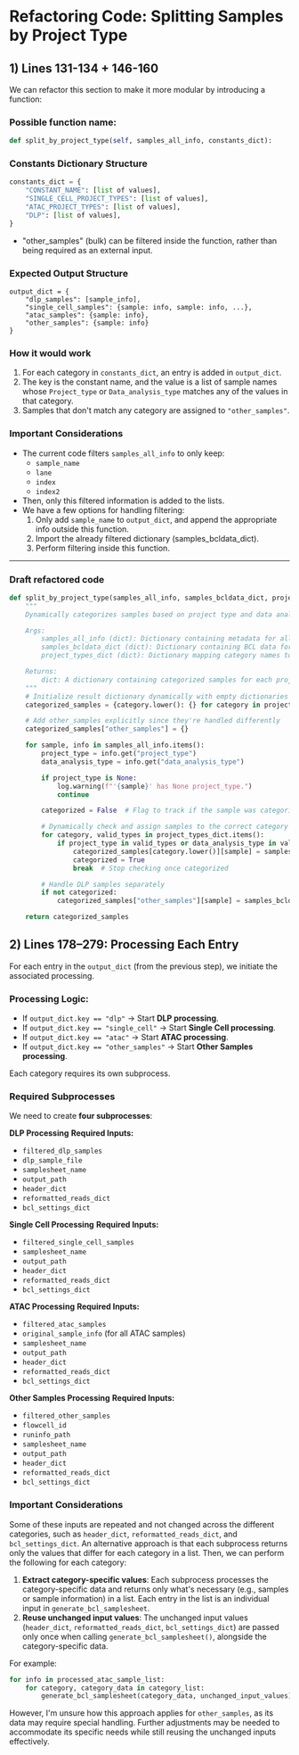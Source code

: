 # Refactoring Code: Splitting Samples by Project Type

## 1) Lines 131-134 + 146-160
We can refactor this section to make it more modular by introducing a function:

### **Possible function name:**
```python
def split_by_project_type(self, samples_all_info, constants_dict):
```

### Constants Dictionary Structure
```python
constants_dict = {
    "CONSTANT_NAME": [list of values],
    "SINGLE_CELL_PROJECT_TYPES": [list of values],
    "ATAC_PROJECT_TYPES": [list of values],
    "DLP": [list of values],
}
```
- "other_samples" (bulk) can be filtered inside the function, rather than being required as an external input.

### Expected Output Structure
```
output_dict = {
    "dlp_samples": [sample_info],
    "single_cell_samples": {sample: info, sample: info, ...},
    "atac_samples": {sample: info},
    "other_samples": {sample: info}
}
```

### **How it would work**
1. For each category in `constants_dict`, an entry is added in `output_dict`.
2. The key is the constant name, and the value is a list of sample names whose `Project_type` or `Data_analysis_type` matches any of the values in that category.
3. Samples that don't match any category are assigned to `"other_samples"`.

### **Important Considerations**
- The current code filters `samples_all_info` to only keep:
  - `sample_name`
  - `lane`
  - `index`
  - `index2`
- Then, only this filtered information is added to the lists.
- We have a few options for handling filtering:
  1. Only add `sample_name` to `output_dict`, and append the appropriate info outside this function.
  2. Import the already filtered dictionary (samples_bcldata_dict).
  3. Perform filtering inside this function.

---

### Draft refactored code
```python
def split_by_project_type(samples_all_info, samples_bcldata_dict, project_types_dict):
    """
    Dynamically categorizes samples based on project type and data analysis type.

    Args:
        samples_all_info (dict): Dictionary containing metadata for all samples.
        samples_bcldata_dict (dict): Dictionary containing BCL data for samples.
        project_types_dict (dict): Dictionary mapping category names to lists of valid values.

    Returns:
        dict: A dictionary containing categorized samples for each project type.
    """
    # Initialize result dictionary dynamically with empty dictionaries
    categorized_samples = {category.lower(): {} for category in project_types_dict}

    # Add other_samples explicitly since they're handled differently
    categorized_samples["other_samples"] = {}

    for sample, info in samples_all_info.items():
        project_type = info.get("project_type")
        data_analysis_type = info.get("data_analysis_type")

        if project_type is None:
            log.warning(f"'{sample}' has None project_type.")
            continue

        categorized = False  # Flag to track if the sample was categorized

        # Dynamically check and assign samples to the correct category
        for category, valid_types in project_types_dict.items():
            if project_type in valid_types or data_analysis_type in valid_types:
                categorized_samples[category.lower()][sample] = samples_bcldata_dict[sample]
                categorized = True
                break  # Stop checking once categorized

        # Handle DLP samples separately
        if not categorized:
            categorized_samples["other_samples"][sample] = samples_bcldata_dict[sample]

    return categorized_samples
```

## 2) Lines 178–279: Processing Each Entry

For each entry in the `output_dict` (from the previous step), we initiate the associated processing.

### Processing Logic:
- If `output_dict.key == "dlp"` → Start **DLP processing**.
- If `output_dict.key == "single_cell"` → Start **Single Cell processing**.
- If `output_dict.key == "atac"` → Start **ATAC processing**.
- If `output_dict.key == "other_samples"` → Start **Other Samples processing**.

Each category requires its own subprocess.

### Required Subprocesses
We need to create **four subprocesses**:

**DLP Processing**
**Required Inputs:**
- `filtered_dlp_samples`
- `dlp_sample_file`
- `samplesheet_name`
- `output_path`
- `header_dict`
- `reformatted_reads_dict`
- `bcl_settings_dict`

 **Single Cell Processing**
**Required Inputs:**
- `filtered_single_cell_samples`
- `samplesheet_name`
- `output_path`
- `header_dict`
- `reformatted_reads_dict`
- `bcl_settings_dict`

**ATAC Processing**
**Required Inputs:**
- `filtered_atac_samples`
- `original_sample_info` (for all ATAC samples)
- `samplesheet_name`
- `output_path`
- `header_dict`
- `reformatted_reads_dict`
- `bcl_settings_dict`

**Other Samples Processing**
**Required Inputs:**
- `filtered_other_samples`
- `flowcell_id`
- `runinfo_path`
- `samplesheet_name`
- `output_path`
- `header_dict`
- `reformatted_reads_dict`
- `bcl_settings_dict`

### **Important Considerations**
Some of these inputs are repeated and not changed across the different categories, such as `header_dict`, `reformatted_reads_dict`, and `bcl_settings_dict`.
An alternative approach is that each subprocess returns only the values that differ for each category in a list. Then, we can perform the following for each category:

1. **Extract category-specific values**: Each subprocess processes the category-specific data and returns only what's necessary (e.g., samples or sample information) in a list. Each entry in the list is an individual input in `generate_bcl_samplesheet`.
2. **Reuse unchanged input values**: The unchanged input values (`header_dict`, `reformatted_reads_dict`, `bcl_settings_dict`) are passed only once when calling `generate_bcl_samplesheet()`, alongside the category-specific data.

For example:

```python
for info in processed_atac_sample_list:
    for category, category_data in category_list:
        generate_bcl_samplesheet(category_data, unchanged_input_values)
```
However, I'm unsure how this approach applies for `other_samples`, as its data may require special handling. Further adjustments may be needed to accommodate its specific needs while still reusing the unchanged inputs effectively.
